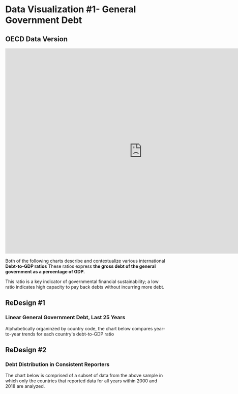 # Data Visualization #1- General Government Debt
## OECD Data Version
<iframe src="https://data.oecd.org/chart/69sf" width="860" height="645" style="border: 0" mozallowfullscreen="true" webkitallowfullscreen="true" allowfullscreen="true"><a href="https://data.oecd.org/chart/69sf" target="_blank">OECD Chart: General government debt, Total, % of GDP, Annual, 2017</a></iframe>


Both of the following charts describe and contextualize various international **Debt-to-GDP ratios** These ratios express **the gross debt of the general government as a percentage of GDP.** 

This ratio is a key indicator of governmental financial sustainability; a low ratio indicates high capacity to pay back debts without incurring more debt.
## ReDesign #1
### Linear General Government Debt, Last 25 Years
Alphabetically organinzed by country code, the chart below compares year-to-year trends for each country's debt-to-GDP ratio
<div class="flourish-embed flourish-chart" data-src="visualisation/4252865"><script src="https://public.flourish.studio/resources/embed.js"></script></div>

## ReDesign #2
### Debt Distribution in Consistent Reporters
The chart below is comprised of a subset of data from the above sample in which only the countries that reported data for all years within 2000 and 2018 are analyzed.
<div class="flourish-embed flourish-scatter" data-src="visualisation/4253468"><script src="https://public.flourish.studio/resources/embed.js"></script></div>
